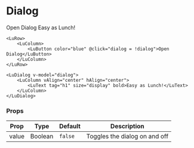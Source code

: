 # Dialog

<ClientOnly>
<LuRow>
<LuColumn>
<LuButton color="blue" @click="dialog = !dialog">Open Dialog</LuButton>
</LuColumn>
</LuRow>
<LuDialog v-model="dialog">
<LuColumn vAlign="center" hAlign="center">
<LuText tag="h1" size="display" bold>Easy as Lunch!</LuText>
</LuColumn>
</LuDialog>
</ClientOnly>

```vue
<LuRow>
    <LuColumn>
        <LuButton color="blue" @click="dialog = !dialog">Open Dialog</LuButton>
    </LuColumn>
</LuRow>

<LuDialog v-model="dialog">
    <LuColumn vAlign="center" hAlign="center">
        <LuText tag="h1" size="display" bold>Easy as Lunch!</LuText>
    </LuColumn>
</LuDialog>
```

### Props

| Prop             | Type     | Default      | Description
|------------------|----------|--------------|---------------
| value            | Boolean  | `false`      | Toggles the dialog on and off


<script>
export default {
  data () {
      return {
          dialog: false,
      };
  },
}
</script>
